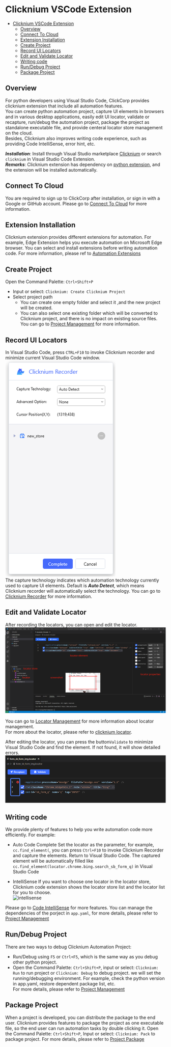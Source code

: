 # Clicknium VSCode Extension<!-- {docsify-ignore-all} -->

- [Clicknium VSCode Extension](#clicknium-vscode-extension)
  - [Overview](#overview)
  - [Connect To Cloud](#connect-to-cloud)
  - [Extension Installation](#extension-installation)
  - [Create Project](#create-project)
  - [Record UI Locators](#record-ui-locators)
  - [Edit and Validate Locator](#edit-and-validate-locator)
  - [Writing code](#writing-code)
  - [Run/Debug Project](#rundebug-project)
  - [Package Project](#package-project)

## Overview
For python developers using Visual Studio Code, ClickCorp provides clicknium extension that include all automation features.  
You can create python automation project, capture UI elements in browsers and in various desktop applications, easily edit UI locator, validate or recapture, run/debug the automation project, package the project as standalone executable file, and provide centeral locator store management on the cloud.  
Besides, Clicknium also improves writing code experience, such as providing Code IntelliSense, error hint, etc.

***Installation​***: Install through Visual Studio marketplace [Clicknium](https://marketplace.visualstudio.com/items?itemName=ClickCorp.clicknium) or search `clicknium` in Visual Studio Code Extension.  
***Remarks***: Clicknium extension has dependency on [python extension](https://marketplace.visualstudio.com/items?itemName=ms-python.python), and the extension will be installed automatically. 

## Connect To Cloud
You are required to sign up to ClickCorp after installation, or sign in with a Google or GitHub account. Please go to [Connect To Cloud](/doc/developtools/connect_to_cloud.md) for more information.

## Extension Installation
Clicknium extension provides different extensions for automation. For example, Edge Extension helps you execute automation on Microsoft Edge browser.
You can select and install extensions before writing automation code. For more information, please ref to [Automation Extensions](/doc/developtools/extensions/extensions.md)

## Create Project
Open the Command Palette: `Ctrl+Shift+P`
- Input or select: `Clicknium: Create Clicknium Project`
- Select project path
  - You can create one empty folder and select it ,and the new project will be created.
  - You can also select one existing folder which will be converted to Clicknium project, and there is no impact on existing source files.
You can go to [Project Management](/doc/developtools/project_management.md) for more information.

## Record UI Locators
In Visual Studio Code, press `CTRL+F10` to invoke Clicknium recorder and minimize current Visual Studio Code window.  
![clicknium recorder](../img/recorder_main.png)  
The capture technology indicates which automation technology currently used to capture UI elements. Default is ***Auto Detect***, which means Clicknium recorder will automatically select the technology.
You can go to [Clicknium Recorder](/doc/developtools/recorder.md) for more information.

## Edit and Validate Locator
After recording the locators, you can open and edit the locator.  
![clicknium vscode](../img/main.png) 

You can go to [Locator Management](/doc/developtools/locator_management.md) for more information about locator management.  
For more about the locator, please refer to [clicknium locator](./doc/automation/locator.md).  

After editing the locator, you can press the button`Validate` to minimize Visual Studio Code and find the element. If not found, it will show detailed errors.
![validate error](../img/validate_err.png)

## Writing code
We provide plenty of features to help you write automation code more efficiently. For example:  
- Auto Code Complete
Set the locator as the parameter, for example, `cc.find_element(`, you can press `Ctrl+F10` to invoke Clicknium Recorder and capture the elements. Return to Visual Studio Code. The captured element will be automatically filled like `cc.find_element(locator.chrome.bing.search_sb_form_q)` in Visual Studio Code

- IntelliSense
If you want to choose one locator in the locator store, Clicknium code extension shows the locator store list and the locator list for you to choose.  
![intellisense](../img/intelliSense.png)

Please go to [Code IntelliSense](/doc/developtools/vscode/codeintelliSense.md) for more features.
You can manage the dependencies of the porject in `app.yaml`, for more details, please refer to [Project Management](/doc/developtools/project_management.md)

## Run/Debug Project
There are two ways to debug Clicknium Automation Project:
- Run/Debug using `F5` or `Ctrl+F5`, which is the same way as you debug other python project.
- Open the Command Palette: `Ctrl+Shift+P`, input or select: `Clicknium: Run` to run project or `Clicknium: Debug` to debug project.
we will set the running/debugging environment. For example, check the python version in app.yaml, restore dependent package list, etc.  
For more details, please refer to [Project Management](/doc/developtools/project_management.md)

## Package Project
When a project is developed, you can distribute the package to the end user. Clicknium provides features to package the project as one executable file, so the end user can run automation tasks by double clicking it.
Open the Command Palette: `Ctrl+Shift+P`, Input or select: `Clicknium: Pack` to package project.
For more details, please refer to [Project Package](/doc/developtools/project_package.md)